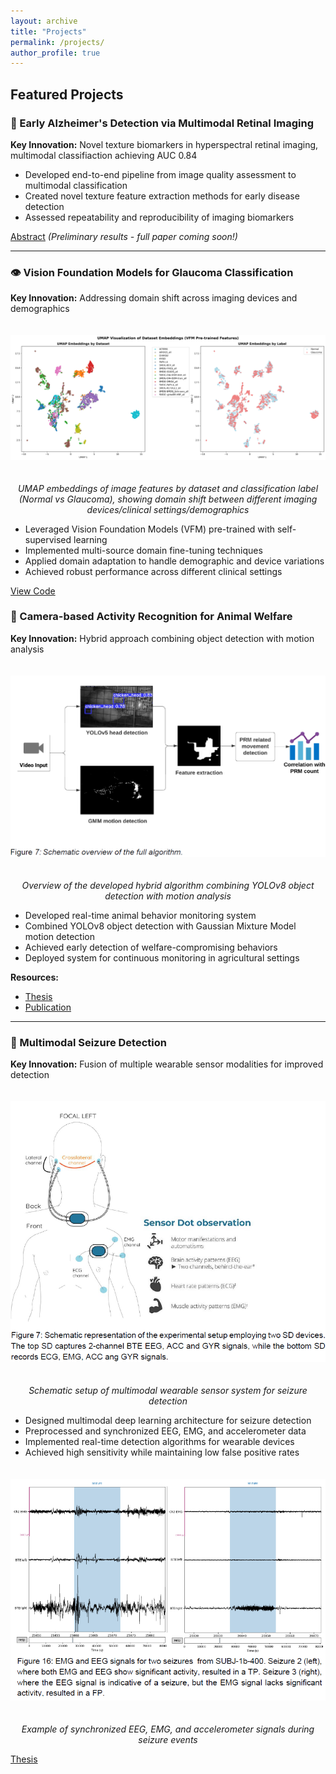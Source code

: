 ```yaml
---
layout: archive
title: "Projects"
permalink: /projects/
author_profile: true
---
```


## Featured Projects

### 🧠 Early Alzheimer's Detection via Multimodal Retinal Imaging
**Key Innovation:** Novel texture biomarkers in hyperspectral retinal imaging, multimodal classifiaction achieving AUC 0.84

- Developed end-to-end pipeline from image quality assessment to multimodal classification
- Created novel texture feature extraction methods for early disease detection
- Assessed repeatability and reproducibility of imaging biomarkers

[Abstract](https://onlinelibrary.wiley.com/doi/abs/10.1111/aos.17369) *(Preliminary results - full paper coming soon!)*

---

### 👁️ Vision Foundation Models for Glaucoma Classification
**Key Innovation:** Addressing domain shift across imaging devices and demographics

<div style="text-align: center;">
  <img src="/images/umap_embeddings_20250626_190413.png" alt="UMAP embeddings showing domain shift between datasets" style="max-width: 100%; height: auto; margin: 20px 0;">
  <p><em>UMAP embeddings of image features by dataset and classification label (Normal vs Glaucoma), showing domain shift between different imaging devices/clinical settings/demographics</em></p>
</div>

- Leveraged Vision Foundation Models (VFM) pre-trained with self-supervised learning
- Implemented multi-source domain fine-tuning techniques
- Applied domain adaptation to handle demographic and device variations
- Achieved robust performance across different clinical settings

[View Code](https://github.com/MichielGhesquiere/glaucoma)

### 🐔 Camera-based Activity Recognition for Animal Welfare
**Key Innovation:** Hybrid approach combining object detection with motion analysis

<div style="text-align: center;">
  <img src="/images/overview-algorithm-movement-detection.png" alt="Overview of the hybrid algorithm for movement detection" style="max-width: 100%; height: auto; margin: 20px 0;">
  <p><em>Overview of the developed hybrid algorithm combining YOLOv8 object detection with motion analysis</em></p>
</div>

- Developed real-time animal behavior monitoring system
- Combined YOLOv8 object detection with Gaussian Mixture Model motion detection
- Achieved early detection of welfare-compromising behaviors
- Deployed system for continuous monitoring in agricultural settings

**Resources:**
- [Thesis](https://kuleuven.limo.libis.be/discovery/fulldisplay?docid=alma9993097125501488&context=L&vid=32KUL_KUL:KULeuven&lang=en&search_scope=All_Content&adaptor=Local%20Search%20Engine&tab=all_content_tab&query=any,contains,michiel%20ghesquiere)
- [Publication](https://kuleuven.limo.libis.be/discovery/fulldisplay?docid=alma9994277629301488&context=L&vid=32KUL_KUL:KULeuven&lang=en&search_scope=All_Content&adaptor=Local%20Search%20Engine&tab=all_content_tab&query=any,contains,michiel%20ghesquiere)

---

### 🧠 Multimodal Seizure Detection
**Key Innovation:** Fusion of multiple wearable sensor modalities for improved detection

<div style="text-align: center;">
  <img src="/images/schematic-SD-wearables.png" alt="Schematic setup of wearable sensors for seizure detection" style="max-width: 100%; height: auto; margin: 20px 0;">
  <p><em>Schematic setup of multimodal wearable sensor system for seizure detection</em></p>
</div>

- Designed multimodal deep learning architecture for seizure detection
- Preprocessed and synchronized EEG, EMG, and accelerometer data
- Implemented real-time detection algorithms for wearable devices
- Achieved high sensitivity while maintaining low false positive rates

<div style="text-align: center;">
  <img src="/images/multimodal_seizures.png" alt="Multimodal signals during seizure events" style="max-width: 100%; height: auto; margin: 20px 0;">
  <p><em>Example of synchronized EEG, EMG, and accelerometer signals during seizure events</em></p>
</div>

[Thesis](https://kuleuven.limo.libis.be/discovery/fulldisplay?docid=alma9993576486601488&context=L&vid=32KUL_KUL:KULeuven&lang=en&search_scope=All_Content&adaptor=Local%20Search%20Engine&tab=all_content_tab&query=any,contains,michiel%20ghesquiere)
